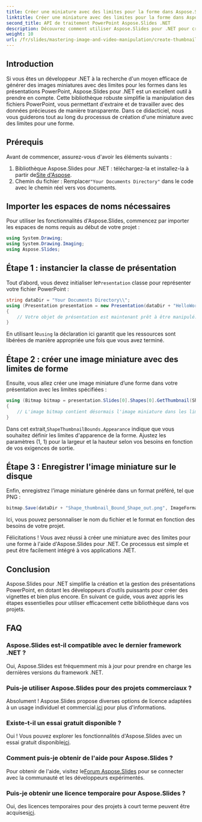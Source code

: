 ```yaml
---
title: Créer une miniature avec des limites pour la forme dans Aspose.Slides
linktitle: Créer une miniature avec des limites pour la forme dans Aspose.Slides
second_title: API de traitement PowerPoint Aspose.Slides .NET
description: Découvrez comment utiliser Aspose.Slides pour .NET pour créer des images miniatures avec des limites définies pour les formes dans les présentations PowerPoint. Ce guide complet fournit des instructions étape par étape.
weight: 10
url: /fr/slides/mastering-image-and-video-manipulation/create-thumbnail-bounds-shape/
---
```

## Introduction

Si vous êtes un développeur .NET à la recherche d'un moyen efficace de générer des images miniatures avec des limites pour les formes dans les présentations PowerPoint, Aspose.Slides pour .NET est un excellent outil à prendre en compte. Cette bibliothèque robuste simplifie la manipulation des fichiers PowerPoint, vous permettant d'extraire et de travailler avec des données précieuses de manière transparente. Dans ce didacticiel, nous vous guiderons tout au long du processus de création d'une miniature avec des limites pour une forme.

## Prérequis

Avant de commencer, assurez-vous d'avoir les éléments suivants :

1.  Bibliothèque Aspose.Slides pour .NET : téléchargez-la et installez-la à partir de[Site d'Aspose](https://releases.aspose.com/slides/net/).
2.  Chemin du fichier : Remplacer`"Your Documents Directory"` dans le code avec le chemin réel vers vos documents.

## Importer les espaces de noms nécessaires

Pour utiliser les fonctionnalités d'Aspose.Slides, commencez par importer les espaces de noms requis au début de votre projet :

```csharp
using System.Drawing;
using System.Drawing.Imaging;
using Aspose.Slides;
```

## Étape 1 : instancier la classe de présentation

 Tout d’abord, vous devez initialiser le`Presentation` classe pour représenter votre fichier PowerPoint :

```csharp
string dataDir = "Your Documents Directory\\";
using (Presentation presentation = new Presentation(dataDir + "HelloWorld.pptx"))
{
    // Votre objet de présentation est maintenant prêt à être manipulé.
}
```

 En utilisant le`using` la déclaration ici garantit que les ressources sont libérées de manière appropriée une fois que vous avez terminé.

## Étape 2 : créer une image miniature avec des limites de forme

Ensuite, vous allez créer une image miniature d’une forme dans votre présentation avec les limites spécifiées :

```csharp
using (Bitmap bitmap = presentation.Slides[0].Shapes[0].GetThumbnail(ShapeThumbnailBounds.Appearance, 1, 1))
{
    // L'image bitmap contient désormais l'image miniature dans les limites définies.
}
```

 Dans cet extrait,`ShapeThumbnailBounds.Appearance` indique que vous souhaitez définir les limites d'apparence de la forme. Ajustez les paramètres (1, 1) pour la largeur et la hauteur selon vos besoins en fonction de vos exigences de sortie.

## Étape 3 : Enregistrer l'image miniature sur le disque

Enfin, enregistrez l’image miniature générée dans un format préféré, tel que PNG :

```csharp
bitmap.Save(dataDir + "Shape_thumbnail_Bound_Shape_out.png", ImageFormat.Png);
```

Ici, vous pouvez personnaliser le nom du fichier et le format en fonction des besoins de votre projet.

Félicitations ! Vous avez réussi à créer une miniature avec des limites pour une forme à l'aide d'Aspose.Slides pour .NET. Ce processus est simple et peut être facilement intégré à vos applications .NET.

## Conclusion

Aspose.Slides pour .NET simplifie la création et la gestion des présentations PowerPoint, en dotant les développeurs d'outils puissants pour créer des vignettes et bien plus encore. En suivant ce guide, vous avez appris les étapes essentielles pour utiliser efficacement cette bibliothèque dans vos projets.

## FAQ

### Aspose.Slides est-il compatible avec le dernier framework .NET ?

Oui, Aspose.Slides est fréquemment mis à jour pour prendre en charge les dernières versions du framework .NET.

### Puis-je utiliser Aspose.Slides pour des projets commerciaux ?

 Absolument ! Aspose.Slides propose diverses options de licence adaptées à un usage individuel et commercial.[ici](https://purchase.aspose.com/buy) pour plus d'informations.

### Existe-t-il un essai gratuit disponible ?

 Oui ! Vous pouvez explorer les fonctionnalités d'Aspose.Slides avec un essai gratuit disponible[ici](https://releases.aspose.com/).

### Comment puis-je obtenir de l'aide pour Aspose.Slides ?

Pour obtenir de l'aide, visitez le[Forum Aspose.Slides](https://forum.aspose.com/c/slides/11) pour se connecter avec la communauté et les développeurs expérimentés.

### Puis-je obtenir une licence temporaire pour Aspose.Slides ?

 Oui, des licences temporaires pour des projets à court terme peuvent être acquises[ici](https://purchase.aspose.com/temporary-license/).